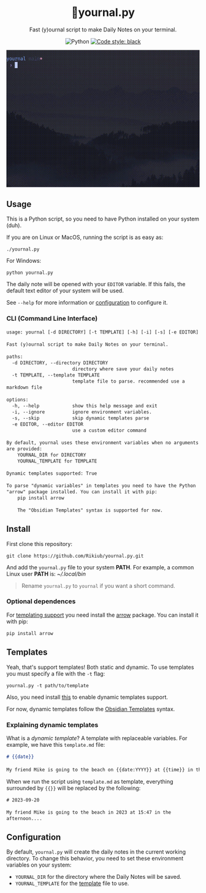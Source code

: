 <div align="center">

# 📓yournal.py
Fast (y)ournal script to make Daily Notes on your terminal.

![Python](https://img.shields.io/badge/python-default?logo=python)
[![Code style: black](https://img.shields.io/badge/code%20style-black-000000.svg)](https://github.com/psf/black)

![intro](intro.gif)

</div>

## Usage

This is a Python script, so you need to have Python installed on your system (duh).

If you are on Linux or MacOS, running the script is as easy as:

```shell
./yournal.py
```

For Windows:

```shell
python yournal.py
```

The daily note will be opened with your `EDITOR` variable. If this fails, the default text editor of your system will be used.

See `--help` for more information or [configuration](#configuration) to configure it.

### CLI (Command Line Interface)

```
usage: yournal [-d DIRECTORY] [-t TEMPLATE] [-h] [-i] [-s] [-e EDITOR]

Fast (y)ournal script to make Daily Notes on your terminal.

paths:
  -d DIRECTORY, --directory DIRECTORY
                        directory where save your daily notes
  -t TEMPLATE, --template TEMPLATE
                        template file to parse. recommended use a markdown file

options:
  -h, --help            show this help message and exit
  -i, --ignore          ignore environment variables.
  -s, --skip            skip dynamic templates parse
  -e EDITOR, --editor EDITOR
                        use a custom editor command

By default, yournal uses these environment variables when no arguments are provided:
    YOURNAL_DIR for DIRECTORY
    YOURNAL_TEMPLATE for TEMPLATE

Dynamic templates supported: True

To parse "dynamic variables" in templates you need to have the Python "arrow" package installed. You can install it with pip:
    pip install arrow

    The "Obsidian Templates" syntax is supported for now.
```

## Install

First clone this repository:

```shell
git clone https://github.com/Rikiub/yournal.py.git
```

And add the `yournal.py` file to your system **PATH**. For example, a common Linux user **PATH** is: *~/.local/bin*

> Rename `yournal.py` to `yournal` if you want a short command.

### Optional dependences

For [templating support](#templating) you need install the [arrow](https://github.com/arrow-py/arrow) package. You can install it with pip:

```shell
pip install arrow
```

## Templates

Yeah, that's support templates! Both static and dynamic. To use templates you must specify a file with the `-t` flag:

```
yournal.py -t path/to/template
```

Also, you need install [this](#optional-dependences) to enable dynamic templates support.

For now, dynamic templates follow the [Obsidian Templates](https://help.obsidian.md/Plugins/Templates#Template+variables) syntax.

### Explaining dynamic templates

What is a *dynamic template*? A template with replaceable variables. For example, we have this `template.md` file:

```md
# {{date}}

My friend Mike is going to the beach on {{date:YYYY}} at {{time}} in the afternoon...
```

When we run the script using `template.md` as template, everything surrounded by `{{}}` will be replaced by the following:

```
# 2023-09-20

My friend Mike is going to the beach in 2023 at 15:47 in the afternoon....
```

## Configuration

By default, `yournal.py` will create the daily notes in the current working directory. To change this behavior, you need to set these environment variables on your system:

- `YOURNAL_DIR` for the directory where the Daily Notes will be saved.
- `YOURNAL_TEMPLATE` for the [template](#templating) file to use.
